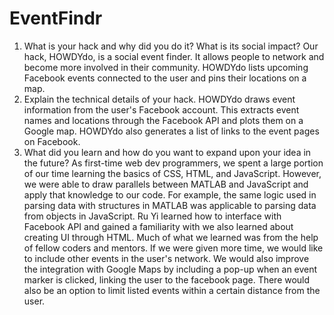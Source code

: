 # EventFindr

1. What is your hack and why did you do it? What is its social impact?
	Our hack, HOWDYdo, is a social event finder. It allows people to network and become more involved in their community. HOWDYdo lists upcoming Facebook events connected to the user and pins their locations on a map.   
2. Explain the technical details of your hack.
	HOWDYdo draws event information from the user's Facebook account. This extracts event names and locations through the Facebook API and plots them on a Google map. HOWDYdo also generates a list of links to the event pages on Facebook.
3. What did you learn and how do you want to expand upon your idea in the future?
	As first-time web dev programmers, we spent a large portion of our time learning the basics of CSS, HTML, and JavaScript. However, we were able to draw parallels between MATLAB and JavaScript and apply that knowledge to our code. For example, the same logic used in parsing data with structures in MATLAB was applicable to parsing data from objects in JavaScript. Ru Yi learned how to interface with Facebook API and gained a familiarity with we also learned about creating UI through HTML. Much of what we learned was from the help of fellow coders and mentors. 
	If we were given more time, we would like to include other events in the user's network.
	We would also improve the integration with Google Maps by including a pop-up when an event marker is clicked, linking the user to the facebook page. There would also be an option to limit listed events within a certain distance from the user. 

